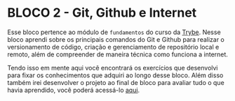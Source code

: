 # BLOCO 2 - Git, Github e Internet

Esse bloco pertence ao módulo de `fundamentos` do curso da [Trybe](https://www.betrybe.com/). Nesse bloco aprendi sobre os principais comandos do Git e Github para realizar o versionamento de código, criação e gerenciamento de repositório local e remoto, além de compreender de maneira técnica como funciona a internet.

Tendo isso em mente aqui você encontrará os exercícios que desenvolvi para fixar os conhecimentos que adquiri ao longo desse bloco. Além disso também irei desenvolver o projeto ao final de bloco para avaliar tudo o que havia aprendido, você poderá acessá-lo [aqui](linkProjetoDoBloco).